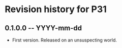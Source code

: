 # Revision history for P31

## 0.1.0.0 -- YYYY-mm-dd

* First version. Released on an unsuspecting world.
